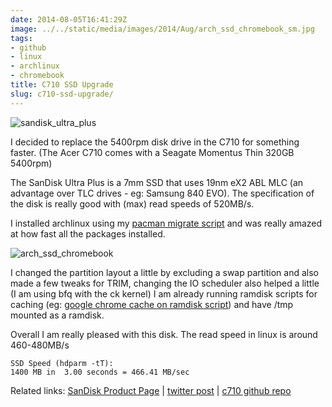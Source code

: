 ```yaml
---
date: 2014-08-05T16:41:29Z
image: ../../static/media/images/2014/Aug/arch_ssd_chromebook_sm.jpg
tags:
- github
- linux
- archlinux
- chromebook
title: C710 SSD Upgrade
slug: c710-ssd-upgrade/
---
```


<p class="text-center"><img src="/media/images/2014/Aug/sandisk_ultra_plus.jpg" alt="sandisk_ultra_plus"></p>
I decided to replace the 5400rpm disk drive in the C710 for something faster.
(The Acer C710 comes with a Seagate Momentus Thin 320GB 5400rpm)

The SanDisk Ultra Plus is a 7mm SSD that uses 19nm eX2 ABL MLC (an advantage over TLC drives - eg: Samsung 840 EVO).
The specification of the disk is really good with (max) read speeds of 520MB/s.

I installed archlinux using my <a href="https://github.com/equk/linux/blob/master/scripts/pac_migrate.sh" target="_blank">pacman migrate script</a> and was really amazed at how fast all the packages installed.

<p class="text-center"><img src="/media/images/2014/Aug/arch_ssd_chromebook_sm.jpg" alt="arch_ssd_chromebook"></p>

I changed the partition layout a little by excluding a swap partition and also made a few tweaks for TRIM, changing the IO scheduler also helped a little (I am using bfq with the ck kernel)
I am already running ramdisk scripts for caching (eg: <a href="https://github.com/equk/linux/blob/master/bin/chrome" target="_blank">google chrome cache on ramdisk script</a>) and have /tmp mounted as a ramdisk.

Overall I am really pleased with this disk.
The read speed in linux is around 460-480MB/s

	SSD Speed (hdparm -tT):
	1400 MB in  3.00 seconds = 466.41 MB/sec

Related links: <a href="http://www.sandisk.com/products/ssd/sata/ultra-plus/" target="_blank">SanDisk Product Page</a> | <a href="https://twitter.com/equilibriumuk/status/491942677190287360" target="_blank"><i class="fa fa-twitter"></i> twitter post</a> | <a href="https://github.com/equk/c710" target="_blank"><i class="fa fa-github-alt"></i> c710 github repo</a>
